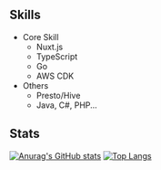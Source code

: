 ## Skills
- Core Skill
  - Nuxt.js
  - TypeScript
  - Go
  - AWS CDK
- Others
  - Presto/Hive
  - Java, C#, PHP...

<!---
WinterYukky/WinterYukky is a ✨ special ✨ repository because its `README.md` (this file) appears on your GitHub profile.
You can click the Preview link to take a look at your changes.
--->

## Stats

[![Anurag's GitHub stats](https://github-readme-stats.vercel.app/api?username=WinterYukky)](https://github.com/anuraghazra/github-readme-stats)
[![Top Langs](https://github-readme-stats.vercel.app/api/top-langs/?username=WinterYukky&layout=compact)](https://github.com/anuraghazra/github-readme-stats)
